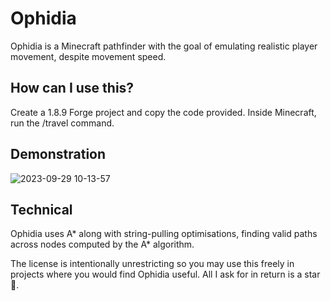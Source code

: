 # Ophidia

Ophidia is a Minecraft pathfinder with the goal of emulating realistic player movement, despite movement speed.

## How can I use this?

Create a 1.8.9 Forge project and copy the code provided. Inside Minecraft, run the /travel <x> <y> <z> command.

## Demonstration

![2023-09-29 10-13-57](https://github.com/roger1337/Ophidia/assets/85001442/24af5894-2ba8-4a66-9ebc-70adebfe393c)


## Technical

Ophidia uses A* along with string-pulling optimisations, finding valid paths across nodes computed by the A* algorithm.

The license is intentionally unrestricting so you may use this freely in projects where you would find Ophidia useful. All I ask for in return is a star 🙂.



